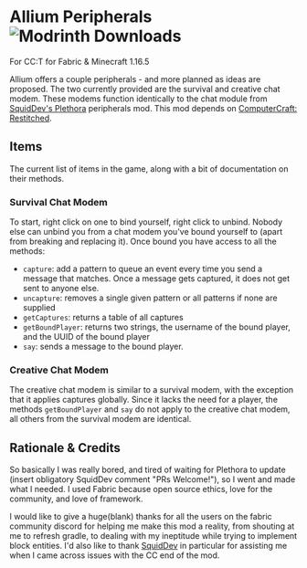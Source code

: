 # Allium Peripherals ![Modrinth Downloads](https://img.shields.io/modrinth/dt/allium-peripherals?color=00AF5C&label=modrinth&style=flat&logo=modrinth)

For CC:T for Fabric & Minecraft 1.16.5

Allium offers a couple peripherals - and more planned as ideas are proposed. The two currently provided are the survival and creative chat modem. These modems function identically to the
chat module from [SquidDev's Plethora](https://github.com/SquidDev-CC/Plethora) peripherals mod. 
This mod depends on [ComputerCraft: Restitched](https://www.curseforge.com/minecraft/mc-mods/cc-restitched).
 
## Items
The current list of items in the game, along with a bit of documentation on their methods.

### Survival Chat Modem
To start, right click on one to bind yourself, right click to unbind. Nobody else can unbind you from a chat modem 
you've bound yourself to (apart from breaking and replacing it). Once bound you have access to all the methods:
- `capture`: add a pattern to queue an event every time you send a message that matches. Once a message gets captured,
it does not get sent to anyone else.
- `uncapture`: removes a single given pattern or all patterns if none are supplied
- `getCaptures`: returns a table of all captures
- `getBoundPlayer`: returns two strings, the username of the bound player, and the UUID of the bound player
- `say`: sends a message to the bound player.

### Creative Chat Modem

The creative chat modem is similar to a survival modem, with the exception that it applies captures globally. Since it
lacks the need for a player, the methods `getBoundPlayer` and `say` do not apply to the creative chat modem, all others 
from the survival modem are identical.

## Rationale & Credits 

So basically I was really bored, and tired of waiting for Plethora to update (insert obligatory SquidDev comment "PRs 
Welcome!"), so I went and made what I needed. I used Fabric because open source ethics, love for the community, and love
of framework. 

I would like to give a huge(blank) thanks for all the users on the fabric community discord for helping me make this mod
a reality, from shouting at me to refresh gradle, to dealing with my ineptitude while trying to implement block
entities. I'd also like to thank [SquidDev](https://github.com/SquidDev) in particular for assisting me when I came 
across issues with the CC end of the mod.
